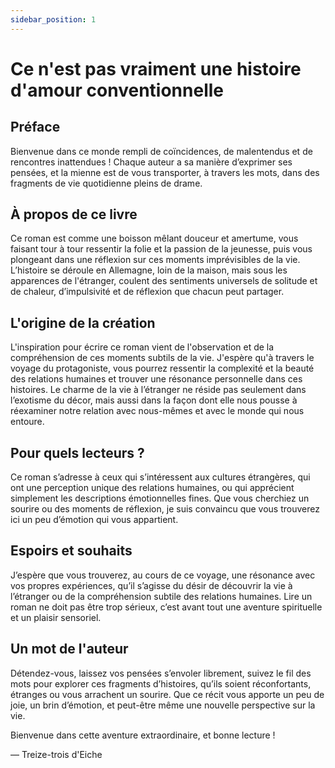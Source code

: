 ```yaml
---
sidebar_position: 1
---
```


# Ce n'est pas vraiment une histoire d'amour conventionnelle

## Préface

Bienvenue dans ce monde rempli de coïncidences, de malentendus et de rencontres inattendues ! Chaque auteur a sa manière d’exprimer ses pensées, et la mienne est de vous transporter, à travers les mots, dans des fragments de vie quotidienne pleins de drame.

## À propos de ce livre

Ce roman est comme une boisson mêlant douceur et amertume, vous faisant tour à tour ressentir la folie et la passion de la jeunesse, puis vous plongeant dans une réflexion sur ces moments imprévisibles de la vie. L’histoire se déroule en Allemagne, loin de la maison, mais sous les apparences de l'étranger, coulent des sentiments universels de solitude et de chaleur, d’impulsivité et de réflexion que chacun peut partager.

## L'origine de la création

L'inspiration pour écrire ce roman vient de l'observation et de la compréhension de ces moments subtils de la vie. J'espère qu'à travers le voyage du protagoniste, vous pourrez ressentir la complexité et la beauté des relations humaines et trouver une résonance personnelle dans ces histoires. Le charme de la vie à l’étranger ne réside pas seulement dans l’exotisme du décor, mais aussi dans la façon dont elle nous pousse à réexaminer notre relation avec nous-mêmes et avec le monde qui nous entoure.

## Pour quels lecteurs ?

Ce roman s’adresse à ceux qui s’intéressent aux cultures étrangères, qui ont une perception unique des relations humaines, ou qui apprécient simplement les descriptions émotionnelles fines. Que vous cherchiez un sourire ou des moments de réflexion, je suis convaincu que vous trouverez ici un peu d’émotion qui vous appartient.

## Espoirs et souhaits

J’espère que vous trouverez, au cours de ce voyage, une résonance avec vos propres expériences, qu’il s’agisse du désir de découvrir la vie à l’étranger ou de la compréhension subtile des relations humaines. Lire un roman ne doit pas être trop sérieux, c’est avant tout une aventure spirituelle et un plaisir sensoriel.

## Un mot de l'auteur

Détendez-vous, laissez vos pensées s’envoler librement, suivez le fil des mots pour explorer ces fragments d’histoires, qu’ils soient réconfortants, étranges ou vous arrachent un sourire. Que ce récit vous apporte un peu de joie, un brin d’émotion, et peut-être même une nouvelle perspective sur la vie.

Bienvenue dans cette aventure extraordinaire, et bonne lecture !

— Treize-trois d'Eiche